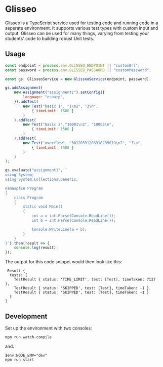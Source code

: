 # Glisseo
Glisseo is a TypeScript service used for testing code and running code in a seperate environment. It supports various test types with custom input and output. Glisseo can be used for many things, varying from testing your students' code to building robust Unit tests.

## Usage
```js
const endpoint = process.env.GLISSEO_ENDPOINT || "customUrl";
const password = process.env.GLISSEO_PASSWORD || "customPassword";

const gs: GlisseoService = new GlisseoService(endpoint, password);

gs.addAssignment(
    new Assignment("assignment1").setConfig({
        language: "csharp",
    }).addTest(
        new Test("basic 1", "1\n2", "3\n",
            { timeLimit: 1500 }
        )
    ).addTest(
        new Test("basic 2","10001\n2", "10003\n",
            { timeLimit: 1500 }
        )
    ).addTest(
        new Test("overflow", "30120391203910239019\n2", "?\n",
            { timeLimit: 1500 }
        )
    )
);

gs.evaluate("assignment1", `
using System;
using System.Collections.Generic;

namespace Program
{
    class Program
    {
        static void Main()
        {
            int a = int.Parse(Console.ReadLine());
            int b = int.Parse(Console.ReadLine());

            Console.WriteLine(a + b);
        }
    }
}`).then(result => {
    console.log(result);
});
```
The output for this code snippet would then look like this:
```
 Result {
  tests: [
    TestResult { status: 'TIME_LIMIT', test: [Test], timeTaken: 7137 },
    TestResult { status: 'SKIPPED', test: [Test], timeTaken: -1 },
    TestResult { status: 'SKIPPED', test: [Test], timeTaken: -1 }
  ]
}
```

## Development

Set up the environment with two consoles:

```
npm run watch-compile
```

and:

```
$env:NODE_ENV="dev"
npm run start
```